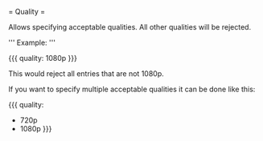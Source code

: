 = Quality =

Allows specifying acceptable qualities. All other qualities will be rejected.

''' Example: '''

{{{
quality: 1080p
}}}

This would reject all entries that are not 1080p.

If you want to specify multiple acceptable qualities it can be done like this:

{{{
quality:
  - 720p
  - 1080p
}}}